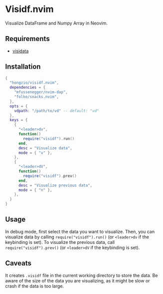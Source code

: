 # Visidf.nvim

Visualize DataFrame and Numpy Array in Neovim.

## Requirements

- [visidata](https://www.visidata.org/)

## Installation

```lua
{
  "hongzio/visidf.nvim",
  dependencies = {
    "mfussenegger/nvim-dap",
    "folke/snacks.nvim",
  },
  opts = {
    vdpath: "/path/to/vd" -- default: "vd"
  },
  keys = {
    {
      "<leader>dv",
      function()
        require("visidf").run()
      end,
      desc = "Visualize data",
      mode = { "v" },
    },
    {
      "<leader>dV",
      function()
        require("visidf").prev()
      end,
      desc = "Visualize previous data",
      mode = { "n" },
    },
  }
}
```

## Usage

In debug mode, first select the data you want to visualize. Then, you can
visualize data by calling `require("visidf").run()` (or `<leader>dv` if the
keybinding is set). To visualize the previous data, call
`require("visidf").prev()` (or `<leader>dV` if the keybinding is set).


## Caveats

It creates `.visidf` file in the current working directory to store the data. Be aware of the size of the data you are visualizing, as it might be slow or crash if the data is too large.

